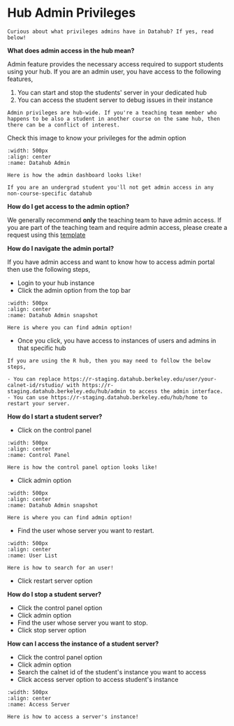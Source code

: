 # Hub Admin Privileges

```{note}
Curious about what privileges admins have in Datahub? If yes, read below!

```

**What does admin access in the hub mean?** 

Admin feature provides the necessary access required to support students using your hub. If you are an admin user, you have access to the following features,

1. You can start and stop the students' server in your dedicated hub
2. You can access the student server to debug issues in their instance

```{warning}
Admin privileges are hub-wide. If you're a teaching team member who happens to be also a student in another course on the same hub, then there can be a conflict of interest.
```

Check this image to know your privileges for the admin option

```{figure} ../images/admin.png
:width: 500px
:align: center
:name: Datahub Admin

Here is how the admin dashboard looks like!
```
```{note}
If you are an undergrad student you'll not get admin access in any non-course-specific datahub
```

**How do I get access to the admin option?** 

We generally recommend **only** the teaching team to have admin access. If you are part of the teaching team and require admin access, please create a request using this [template](https://github.com/berkeley-dsep-infra/datahub/issues/new?assignees=&labels=support&template=admin_request.yml)

**How do I navigate the admin portal?**

If you have admin access and want to know how to access admin portal then use the following steps,

- Login to your hub instance
- Click the admin option from the top bar

```{figure} ../images/adminaccess.PNG
:width: 500px
:align: center
:name: Datahub Admin snapshot

Here is where you can find admin option!
```
- Once  you click, you have access to instances of users and admins in that specific hub

```{note}
If you are using the R hub, then you may need to follow the below steps,

- You can replace https://r-staging.datahub.berkeley.edu/user/your-calnet-id/rstudio/ with https://r-staging.datahub.berkeley.edu/hub/admin to access the admin interface.
- You can use https://r-staging.datahub.berkeley.edu/hub/home to restart your server.
```

**How do I start a student server?**

- Click on the control panel

```{figure} ../images/controlpanel.PNG
:width: 500px
:align: center
:name: Control Panel

Here is how the control panel option looks like!
```
- Click admin option

```{figure} ../images/adminaccess.PNG
:width: 500px
:align: center
:name: Datahub Admin snapshot

Here is where you can find admin option!
```
- Find the user whose server you want to restart. 

```{figure} ../images/user.PNG
:width: 500px
:align: center
:name: User List

Here is how to search for an user!
```
- Click restart server option

**How do I stop a student server?**

- Click the control panel option
- Click admin option
- Find the user whose server you want to stop. 
- Click stop server option

**How can I access the instance of a student server?**

- Click the control panel option
- Click admin option
- Search the calnet id of the student's instance you want to access
- Click access server option to access student's instance


```{figure} ../images/accessserver.PNG
:width: 500px
:align: center
:name: Access Server

Here is how to access a server's instance!
```
